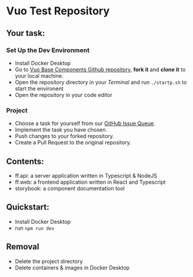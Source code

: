# Vuo Test Repository

## Your task:

### Set Up the Dev Environment
- Install Docker Desktop
- Go to [Vuo Base Components Github repository](https://github.com/VuoAI/vuo-base-components), **fork it** and **clone it** to your local machine.
- Open the repository directory in your *Terminal* and run `./startp.sh` to start the environent
- Open the repository in your code editor

### Project
- Choose a task for yourself from our [GitHub Issue Queue](https://github.com/VuoAI/vuo-base-components/issues).
- Implement the task you have chosen.
- Push changes to your forked repository.
- Create a Pull Request to the original repository.

## Contents:

- ff.api: a server application written in Typescript & NodeJS
- ff.web: a frontend application written in React and Typescript
- storybook: a component documentation tool

## Quickstart:

- Install Docker Desktop
- run `npm run dev`

## Removal

- Delete the project directory
- Delete containers & images in Docker Desktop
